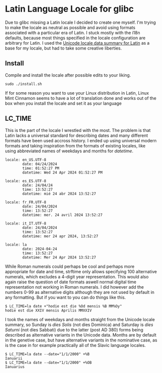 # Latin Language Locale for glibc
Due to glibc missing a Latin locale I decided to create one myself.
I'm trying to make the locale as neutral as possible and avoid using formats
associated with a particular era of Latin.
I stuck mostly with the i18n defaults, because most things specified in the 
locale configuration are arbitrary for Latin. I used the [Unicode locale data 
summary for Latin](https://www.unicode.org/cldr/charts/45/summary/la.html) 
as a base for my locale, but had to take some creative liberties.

## Install
Compile and install the locale after possible edits to your liking.
```
sudo ./install.sh
```

If for some reason you want to use your Linux distribution in Latin,
Linux Mint Cinnamon seems to have a lot of translation done and works out of the box
when you install the locale and set it as your language

## LC_TIME
This is the part of the locale I wrestled with the most. The problem is that Latin
lacks a universal standard for describing dates and many different formats have
been used accross history. I ended up using universal modern formats and
taking inspiration from the formats of existing locales, like using 
abbreviated names of weekdays and months for *datetime*.
```
locale: en_US.UTF-8
        date: 04/24/2024
        time: 01:52:27 PM
        datetime: Wed 24 Apr 2024 01:52:27 PM

locale: es_ES.UTF-8
        date: 24/04/24
        time: 13:52:27
        datetime: mié 24 abr 2024 13:52:27

locale: fr_FR.UTF-8
        date: 24/04/2024
        time: 13:52:27
        datetime: mer. 24 avril 2024 13:52:27

locale: it_IT.UTF-8
        date: 24/04/2024
        time: 13:52:27
        datetime: mer 24 apr 2024, 13:52:27

locale: la
        date: 2024-04-24
        time: 13:52:27
        datetime: Mer 24 Apr 2024 13:52:27
```

While Roman numerals could perhaps be cool and perhaps more appropriate for date
and time, strftime only allows specifying 100 alternative numerals, 
which excludes a 4-digit year representation. This would also again raise the
question of date formats aswell normal digital time representation not working
in Roman numerals. I did however add the numbers 0-99 as alternative digits
although they are not used by default in any formatting. But if you want to
you can do things like this.
```
$ LC_TIME=la date +"hodie est die %Od mensis %B MM%Oy"
hodie est die XXIV mensis Aprilis MMXXIV
```

I took the names of weekdays and months straight from the Unicode locale summary,
so Sunday is *dies Solis* (not dies Dominica) and Saturday is *dies Saturni*
(not dies Sabbati) due to the latter (post AD 380) forms being described as alternative 
variants in the Unicode data. Months are by default in the genetive case, but have
alternative variants in the nominative case, as is the case in for example
practically all of the Slavic language locales.
```
$ LC_TIME=la date --date="1/1/2000" +%B
Ianuarii
$ LC_TIME=la date --date="1/1/2000" +%OB
Ianuarius
```

